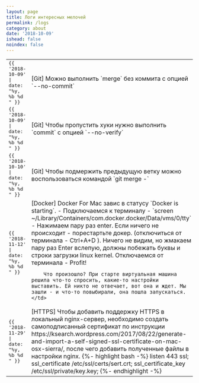 ```yaml
---
layout: page
title: Логи интересных мелочей
permalink: /logs
category: about
date: '2018-10-09'
ishead: false
noindex: false
---
```


<table style="border-collapse: collapse; border: none;">
  <tr>
    <td style="font-family: monospace;">{{ '2018-10-09' | date: "%y, %b %d " }}</td>
    <td>[Git] Можно выполнить `merge` без коммита с опцией `--no-commit`</td>
  </tr>
  <tr>
    <td style="font-family: monospace;">{{ '2018-10-09' | date: "%y, %b %d " }}</td>
    <td>[Git] Чтобы пропустить хуки нужно выполнить `commit` с опцией `--no-verify`</td>
  </tr>
  <tr>
    <td style="font-family: monospace;">{{ '2018-10-10' | date: "%y, %b %d " }}</td>
    <td>[Git] Чтобы подмержить предыдущую ветку можно воспользоваться командой `git merge -`</td>
  </tr>
  <tr>
    <td style="font-family: monospace;">{{ '2018-11-12' | date: "%y, %b %d " }}</td>
    <td>
        [Docker] Docker For Mac завис в статусу `Docker is starting`.
        - Подключаемся к терминалу
        - `screen ~/Library/Containers/com.docker.docker/Data/vms/0/tty`
        - Нажимаем пару раз enter. Если ничего не происходит - порестартьте докер. (отключиться от терминала -  Ctrl+A+D ). Ничего не видим, но жмакаем пару раз Enter вслепую, должны побежать буквы и строки загрузки linux kernel. Отключаемся от терминала - Profit!

        Что произошло? При старте виртуальная машина решила что-то спросить, какие-то настройки выставить. Ей никто не отвечает, вот она и ждет. Мы зашли - и что-то повыбирали, она пошла запускаться.
    </td>
  </tr>
  <tr>
    <td style="font-family: monospace;">{{ '2018-11-29' | date: "%y, %b %d " }}</td>
    <td>
      [HTTPS] Чтобы добавить поддержку HTTPS в локальный nginx-сервер, необходимо создать самоподписанный сертификат по инструкции https://ksearch.wordpress.com/2017/08/22/generate-and-import-a-self-signed-ssl-certificate-on-mac-osx-sierra/, после чего добавить полученные файлы в настройки nginx.
      {%- highlight bash -%}
listen              443 ssl;
ssl_certificate     /etc/ssl/certs/sert.crt;
ssl_certificate_key /etc/ssl/private/key.key;
      {%- endhighlight -%}
    </td>
  </tr>
</table>
